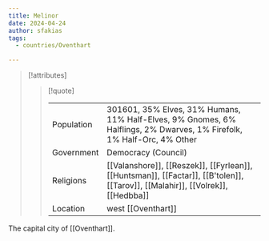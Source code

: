 ```yaml
---
title: Melinor
date: 2024-04-24
author: sfakias
tags:
  - countries/Oventhart

---
```

> [!attributes]
> 
> > [!quote]
> >
> > | | |
> > | --- | --- |
> > | Population | 301601, 35% Elves, 31% Humans, 11% Half-Elves, 9% Gnomes, 6% Halflings, 2% Dwarves, 1% Firefolk, 1% Half-Orc, 4% Other |
> > | Government | Democracy (Council) |
> > | Religions | [[Valanshore]], [[Reszek]], [[Fyrlean]], [[Huntsman]], [[Factar]], [[B'tolen]], [[Tarov]], [[Malahir]], [[Volrek]], [[Hedbba]] |
> > | Location | west [[Oventhart]] |

The capital city of [[Oventhart]].